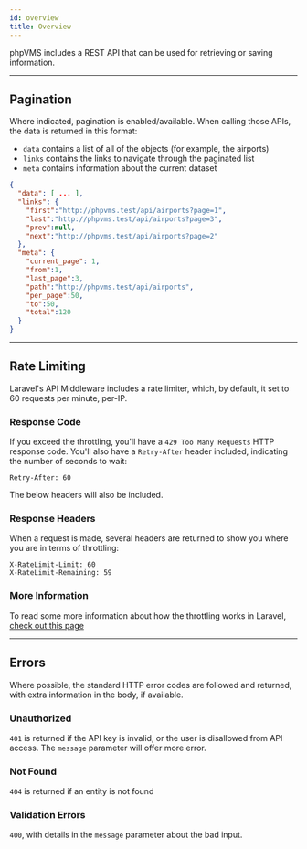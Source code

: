 ```yaml
---
id: overview
title: Overview
---
```


phpVMS includes a REST API that can be used for retrieving or saving information.

---

## Pagination

Where indicated, pagination is enabled/available. When calling those APIs, the data is returned in this format:

- `data` contains a list of all of the objects (for example, the airports)
- `links` contains the links to navigate through the paginated list
- `meta` contains information about the current dataset

```json
{ 
  "data": [ ... ],
  "links": {
    "first":"http://phpvms.test/api/airports?page=1",
    "last":"http://phpvms.test/api/airports?page=3",
    "prev":null,
    "next":"http://phpvms.test/api/airports?page=2"
  },
  "meta": {
    "current_page": 1,
    "from":1, 
    "last_page":3,
    "path":"http://phpvms.test/api/airports",
    "per_page":50,
    "to":50,
    "total":120
  }
}
```

---

## Rate Limiting

Laravel's API Middleware includes a rate limiter, which, by default, it set to 60 requests per minute, per-IP.

### Response Code

If you exceed the throttling, you'll have a `429 Too Many Requests` HTTP response code. You'll also have a `Retry-After` header included, indicating the number of seconds to wait:

```http
Retry-After: 60
```

The below headers will also be included.

### Response Headers

When a request is made, several headers are returned to show you where you are in terms of throttling:

```http
X-RateLimit-Limit: 60
X-RateLimit-Remaining: 59
```

### More Information

To read some more information about how the throttling works in Laravel, [check out this page](https://mattstauffer.com/blog/api-rate-limiting-in-laravel-5-2/)

---

## Errors

Where possible, the standard HTTP error codes are followed and returned, with extra information in the body, if available.

### Unauthorized

`401` is returned if the API key is invalid, or the user is disallowed from API access. The `message` parameter will offer more error.

### Not Found

`404` is returned if an entity is not found

### Validation Errors

`400`, with details in the `message` parameter about the bad input.